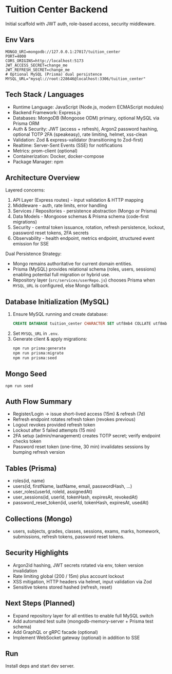 # Tuition Center Backend

Initial scaffold with JWT auth, role-based access, security middleware.

## Env Vars

```
MONGO_URI=mongodb://127.0.0.1:27017/tuition_center
PORT=4000
CORS_ORIGINS=http://localhost:5173
JWT_ACCESS_SECRET=change_me
JWT_REFRESH_SECRET=change_me
# Optional MySQL (Prisma) dual persistence
MYSQL_URL="mysql://root:228646@localhost:3306/tuition_center"
```

## Tech Stack / Languages

- Runtime Language: JavaScript (Node.js, modern ECMAScript modules)
- Backend Framework: Express.js
- Databases: MongoDB (Mongoose ODM) primary, optional MySQL via Prisma ORM
- Auth & Security: JWT (access + refresh), Argon2 password hashing, optional TOTP 2FA (speakeasy), rate limiting, helmet, xss-clean
- Validation: Zod & express-validator (transitioning to Zod-first)
- Realtime: Server-Sent Events (SSE) for notifications
- Metrics: prom-client (optional)
- Containerization: Docker, docker-compose
- Package Manager: npm

## Architecture Overview

Layered concerns:
1. API Layer (Express routes) - input validation & HTTP mapping
2. Middleware - auth, rate limits, error handling
3. Services / Repositories - persistence abstraction (Mongo or Prisma)
4. Data Models - Mongoose schemas & Prisma schema (code-first migrations)
5. Security - central token issuance, rotation, refresh persistence, lockout, password reset tokens, 2FA secrets
6. Observability - health endpoint, metrics endpoint, structured event emission for SSE

Dual Persistence Strategy:
- Mongo remains authoritative for current domain entities.
- Prisma (MySQL) provides relational schema (roles, users, sessions) enabling potential full migration or hybrid use.
- Repository layer (`src/services/userRepo.js`) chooses Prisma when `MYSQL_URL` is configured, else Mongo fallback.

## Database Initialization (MySQL)
1. Ensure MySQL running and create database:
	```sql
	CREATE DATABASE tuition_center CHARACTER SET utf8mb4 COLLATE utf8mb4_unicode_ci;
	```
2. Set `MYSQL_URL` in `.env`.
3. Generate client & apply migrations:
	```bash
	npm run prisma:generate
	npm run prisma:migrate
	npm run prisma:seed
	```

## Mongo Seed
```
npm run seed
```

## Auth Flow Summary
- Register/Login -> issue short-lived access (15m) & refresh (7d)
- Refresh endpoint rotates refresh token (revokes previous)
- Logout revokes provided refresh token
- Lockout after 5 failed attempts (15 min)
- 2FA setup (admin/management) creates TOTP secret; verify endpoint checks token
- Password reset token (one-time, 30 min) invalidates sessions by bumping refresh version

## Tables (Prisma)
- roles(id, name)
- users(id, firstName, lastName, email, passwordHash, ...)
- user_roles(userId, roleId, assignedAt)
- user_sessions(id, userId, tokenHash, expiresAt, revokedAt)
- password_reset_token(id, userId, tokenHash, expiresAt, usedAt)

## Collections (Mongo)
- users, subjects, grades, classes, sessions, exams, marks, homework, submissions, refresh tokens, password reset tokens.

## Security Highlights
- Argon2id hashing, JWT secrets rotated via env, token version invalidation
- Rate limiting global (200 / 15m) plus account lockout
- XSS mitigation, HTTP headers via helmet, input validation via Zod
- Sensitive tokens stored hashed (refresh, reset)

## Next Steps (Planned)
- Expand repository layer for all entities to enable full MySQL switch
- Add automated test suite (mongodb-memory-server + Prisma test schema)
- Add GraphQL or gRPC facade (optional)
- Implement WebSocket gateway (optional) in addition to SSE


## Run

Install deps and start dev server.
